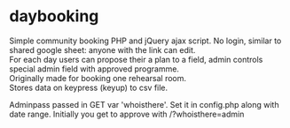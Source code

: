 # daybooking
Simple community booking PHP and jQuery ajax script.
No login, similar to shared google sheet: anyone with the link can edit.  
For each day users can propose their a plan to a field, admin controls special admin field with approved programme.  
Originally made for booking one rehearsal room.  
Stores data on keypress (keyup) to csv file.  

Adminpass passed in GET var 'whoisthere'. Set it in config.php along with date range. Initially you get to approve with /?whoisthere=admin
